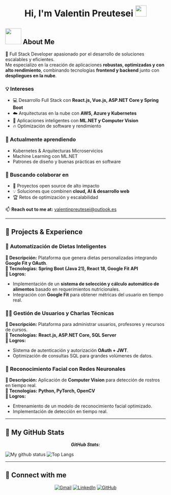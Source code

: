 <h1 align="center"><b>Hi, I'm Valentin Preutesei </b><img src="https://media.giphy.com/media/hvRJCLFzcasrR4ia7z/giphy.gif" width="35"></h1>

## <picture><img src="https://github.com/7oSkaaa/7oSkaaa/blob/main/Images/about_me.gif?raw=true" width=50px></picture> About Me

🚀 Full Stack Developer apasionado por el desarrollo de soluciones escalables y eficientes.  
Me especializo en la creación de aplicaciones **robustas, optimizadas y con alto rendimiento**, combinando tecnologías **frontend y backend** junto con **despliegues en la nube**.

### **💡 Intereses**
- 💻 Desarrollo Full Stack con **React.js, Vue.js, ASP.NET Core y Spring Boot**  
- ☁️ Arquitecturas en la nube con **AWS, Azure y Kubernetes**  
- 🤖 Aplicaciones inteligentes con **ML.NET y Computer Vision**  
- 🔥 Optimización de software y rendimiento  

### **🌱 Actualmente aprendiendo**
  - Kubernetes & Arquitecturas Microservicios  
  - Machine Learning con ML.NET  
  - Patrones de diseño y buenas prácticas en software  

### **👯 Buscando colaborar en**
- 🚀 Proyectos open source de alto impacto  
- 💡 Soluciones que combinen **cloud, AI & desarrollo web**  
- 🏆 Retos de optimización y escalabilidad  

📫 **Reach out to me at:** <a href="mailto:valentinpreutesei@outlook.es">valentinpreutesei@outlook.es</a>

---

## 📌 **Projects & Experience**

### 🥗 **Automatización de Dietas Inteligentes**
**🔹 Descripción:** Plataforma que genera dietas personalizadas integrando **Google Fit y OAuth**.  
**🔹 Tecnologías:** **Spring Boot (Java 21), React 18, Google Fit API**  
**🔹 Logros:**  
- Implementación de un **sistema de selección y cálculo automático de alimentos** basado en requerimientos nutricionales.  
- Integración con **Google Fit** para obtener métricas del usuario en tiempo real.  

### 🧑‍⚖️ **Gestión de Usuarios y Charlas Técnicas**  
**🔹 Descripción:** Plataforma para administrar usuarios, profesores y recursos de cursos.  
**🔹 Tecnologías:** **React.js, ASP.NET Core, SQL Server**  
**🔹 Logros:**  
- Sistema de autenticación y autorización **OAuth + JWT**.  
- Optimización de consultas SQL para grandes volúmenes de datos.
  
### 🤖 **Reconocimiento Facial con Redes Neuronales**  
**🔹 Descripción:** Aplicación de **Computer Vision** para detección de rostros en tiempo real.  
**🔹 Tecnologías:** **Python, PyTorch, OpenCV**  
**🔹 Logros:**  
- Entrenamiento de un modelo de reconocimiento facial optimizado.  
- Implementación de detección en tiempo real.  
---

<h2>👀 My GitHub Stats</h2>

<div>
  <p align="center">
    <b><em>GitHub Stats:</em></b> <br/>
  </p>
</div>

![My github status](https://github-readme-stats.vercel.app/api?username=valentintic&show_icons=true&include_all_commits=true)
![Top Langs](https://github-readme-stats.vercel.app/api/top-langs/?username=valentintic&layout=compact)

---

## 🤝 **Connect with me**
<p align="center">
	<a href="mailto:valentinpreutesei@outlook.es"><img img src="https://img.shields.io/badge/gmail-%23EA4335.svg?style=plastic&logo=gmail&logoColor=white" alt="Gmail"/></a>
	<a href="https://www.linkedin.com/in/valentinpreutesei/"><img src="https://img.shields.io/badge/linkedin-%230A66C2.svg?style=plastic&logo=linkedin&logoColor=white" alt="LinkedIn"/></a>
	<a href="https://github.com/valentintic"><img src="https://img.shields.io/badge/github-%23181717.svg?style=plastic&logo=github&logoColor=white" alt="GitHub"/></a>
</p>
